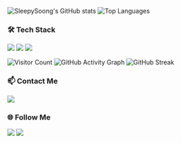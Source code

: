 ![SleepySoong's GitHub stats](https://github-readme-stats.vercel.app/api?username=sleepysoong&show_icons=true&theme=dracula)
![Top Languages](https://github-readme-stats.vercel.app/api/top-langs/?username=sleepysoong&layout=compact&theme=dracula)


### 🛠 Tech Stack
<a href=""><img src="https://img.shields.io/badge/PHP-777BB4?style=for-the-badge&logo=php&logoColor=white"/></a>
<a href=""><img src="https://img.shields.io/badge/Python-3776AB?style=for-the-badge&logo=python&logoColor=white"/></a>
<a href=""><img src="https://img.shields.io/badge/MySQL-00000F?style=for-the-badge&logo=mysql&logoColor=white"/></a>

![Visitor Count](https://komarev.com/ghpvc/?username=sleepysoong&color=blue&style=flat)
![GitHub Activity Graph](https://activity-graph.herokuapp.com/graph?username=sleepysoong&theme=dracula)
![GitHub Streak](https://github-readme-streak-stats.herokuapp.com/?user=sleepysoong&theme=dracula)

### 📫 Contact Me
<a href="mailto:your-email@example.com"><img src="https://img.shields.io/badge/Email-D14836?style=for-the-badge&logo=gmail&logoColor=white"/></a>

### 🌐 Follow Me
<a href="https://discord.gg/xfr7MTgEUQ"><img src="https://img.shields.io/badge/Discord-7289DA?style=for-the-badge&logo=discord&logoColor=white"/></a>
<a href="https://www.instagram.com/sleepysoong/"><img src="https://img.shields.io/badge/Instagram-E4405F?style=for-the-badge&logo=instagram&logoColor=white"/></a>
